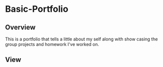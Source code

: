 # Basic-Portfolio


## Overview
This is a portfolio that tells a little about my self along with show casing the group projects and homework I've worked on. 


## View
